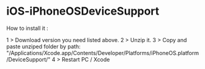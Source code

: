 # iOS-iPhoneOSDeviceSupport

How to install it :  

1 > Download version you need listed above.
2 > Unzip it.
3 > Copy and paste unziped folder by path: "/Applications/Xcode.app/Contents/Developer/Platforms/iPhoneOS.platform/DeviceSupport/"
4 > Restart PC / Xcode
